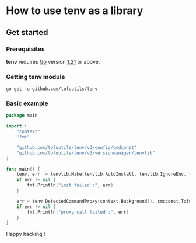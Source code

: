 # How to use tenv as a library

## Get started

### Prerequisites

**tenv** requires [Go](https://go.dev) version [1.21](https://go.dev/doc/devel/release#go1.21.0) or above.

### Getting tenv module

```console
go get -u github.com/tofuutils/tenv

```

### Basic example

```go
package main

import (
    "context"
    "fmt"

    "github.com/tofuutils/tenv/v3/config/cmdconst"
    "github.com/tofuutils/tenv/v3/versionmanager/tenvlib"
)

func main() {
    tenv, err := tenvlib.Make(tenvlib.AutoInstall, tenvlib.IgnoreEnv, tenvlib.DisableDisplay)
    if err != nil {
        fmt.Println("init failed :", err)
    }

    err = tenv.DetectedCommandProxy(context.Background(), cmdconst.TofuName, "version")
    if err != nil {
        fmt.Println("proxy call failed :", err)
    }
}

```

Happy hacking !
